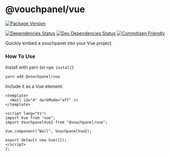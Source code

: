 # @vouchpanel/vue

[![Package Version][package-image]][package-url]
<!-- [![Open Issues][issues-image]][issues-url]
[![Build Status][build-image]][build-url] -->
<!-- [![Coverage Status][coverage-image]][coverage-url] -->
[![Dependencies Status][dependencies-image]][dependencies-url]
[![Dev Dependencies Status][dev-dependencies-image]][dev-dependencies-url]
[![Commitizen Friendly][commitizen-image]][commitizen-url]

Quickly embed a vouchpanel into your Vue project.

### How To Use

Install with yarn (or `npm install`):

```bash
yarn add @vouchpanel/vue
```

Include it as a Vue element:

```vue
<template>
  <Wall id="4" darkMode="off" />
</template>

<script lang="ts">
import Vue from "vue";
import VouchpanelVue2 from "@vouchpanel/vue";

Vue.component("Wall", VouchpanelVue2);

export default new Vue({});
</script>
};
```

[project-url]: https://github.com/vouchpanel/vouchpanel-vue
[package-image]: https://img.shields.io/npm/v/@vouchpanel/vue
[package-url]: https://www.npmjs.com/package/@vouchpanel/vue
[issues-image]: https://img.shields.io/github/issues/vouchpanel/vouchpanel-vue.svg?style=popout
[issues-url]: https://github.com/vouchpanel/vouchpanel-vue/issues
[build-image]: https://travis-ci.org/vouchpanel/vouchpanel-vue.svg?branch=master
[build-url]: https://travis-ci.org/vouchpanel/vouchpanel-vue
[coverage-image]: https://coveralls.io/repos/github/vouchpanel/vouchpanel-vue/badge.svg?branch=master
[coverage-url]: https://coveralls.io/github/vouchpanel/vouchpanel-vue?branch=master
[dependencies-image]: https://img.shields.io/david/vouchpanel/vouchpanel-vue
[dependencies-url]: https://www.npmjs.com/package/@vouchpanel/vue
[dev-dependencies-image]: https://img.shields.io/david/dev/vouchpanel/vouchpanel-vue
[dev-dependencies-url]: https://www.npmjs.com/package/@vouchpanel/vue
[commitizen-image]: https://img.shields.io/badge/commitizen-friendly-brightgreen.svg
[commitizen-url]: http://commitizen.github.io/cz-cli
